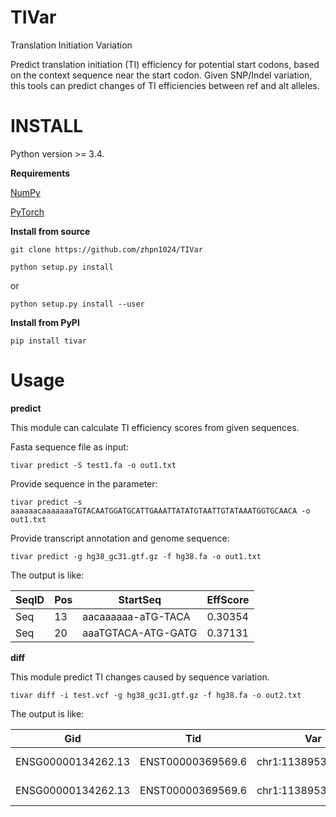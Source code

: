 # TIVar
Translation Initiation Variation

Predict translation initiation (TI) efficiency for potential start codons, based on the context sequence near the start codon. Given SNP/Indel variation, this tools can predict changes of TI efficiencies between ref and alt alleles.

# INSTALL

Python version >= 3.4.

**Requirements**

[NumPy](https://numpy.org/)

[PyTorch](https://pytorch.org/)

**Install from source**

`git clone https://github.com/zhpn1024/TIVar`

`python setup.py install`

or

`python setup.py install --user`


**Install from PyPI**

`pip install tivar`


# Usage

**predict**

This module can calculate TI efficiency scores from given sequences.

Fasta sequence file as input:

`tivar predict -S test1.fa -o out1.txt`

Provide sequence in the parameter:

`tivar predict -s aaaaaacaaaaaaaTGTACAATGGATGCATTGAAATTATATGTAATTGTATAAATGGTGCAACA -o out1.txt`

Provide transcript annotation and genome sequence:

`tivar predict -g hg38_gc31.gtf.gz -f hg38.fa -o out1.txt`

The output is like:

|SeqID|Pos|StartSeq|EffScore|
|-----|-----|-----|-----|
|Seq|13|aacaaaaaa-aTG-TACA|0.30354|
|Seq|20|aaaTGTACA-ATG-GATG|0.37131|



**diff**

This module predict TI changes caused by sequence variation.

`tivar diff -i test.vcf -g hg38_gc31.gtf.gz -f hg38.fa -o out2.txt`

The output is like:

|Gid|Tid|Var|GenoPos|Strand|Pos|RefSeq|AltSeq|EffeRef|EffeAlt|Diff|FC|Type|
|-----|-----|-----|-----|-----|-----|-----|-----|-----|-----|-----|-----|-----|
|ENSG00000134262.13|ENST00000369569.6|chr1:113895309:A>AC|113895310|-|2056|ACCCTCCAG-ATG-GCTC|ACCCTCCAG-AGT-GGCT|0.32097|0.0|-0.321|0.0|TI_decreased|
|ENSG00000134262.13|ENST00000369569.6|chr1:113895309:A>AC|113895310|-|2056|ACCCTCCAG-ATG-GCTC|CCCTCCAGA-GTG-GCTC|0.32097|0.04335|-0.2776|0.1351|TI_decreased|


